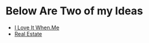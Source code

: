 # Below Are Two of my Ideas

* [I Love It When.Me](https://github.com/devinepk/final/blob/master/docs/ILoveItWhen.md)
* [Real Estate](https://github.com/devinepk/final/blob/master/docs/RealEstate.md)
